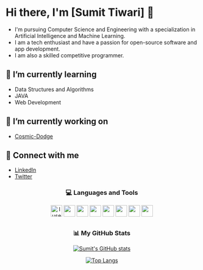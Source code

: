 # Hi there, I'm [Sumit Tiwari] 👋 

- I'm pursuing Computer Science and Engineering with a specialization in Artificial Intelligence and Machine Learning.
- I am a tech enthusiast and have a passion for open-source software and app development.
- I am also a skilled competitive programmer.

## 🌱 I’m currently learning
  
 - Data Structures and Algorithms
 - JAVA
 - Web Development

## 🔭 I’m currently working on

- [Cosmic-Dodge](https://github.com/sumitst05/Cosmic-Dodge)

## 🤝 Connect with me

- [LinkedIn](https://www.linkedin.com/in/sumit-tiwari-2827561b0/)
- [Twitter](https://twitter.com/SumitT0506)

<h3 align="center"> 💻 Languages and Tools </h3>

<p align="center">
  <img src="https://img.icons8.com/material-sharp/48/4a90e2/arch-linux.png" alt="I use Arch btw" width="30"/>
  <img src="https://img.icons8.com/ios-filled/50/fa314a/git.png" width="30"/>
  <img src="https://img.icons8.com/color/512/c-programming.png" width="30"/>
  <img src="https://img.icons8.com/ios-filled/50/4a90e2/c-plus-plus-logo.png" width="30"/>
  <img src="https://img.icons8.com/ios-filled/50/fa314a/java-coffee-cup-logo--v1.png" width="30"/>
  <img src="https://img.icons8.com/ios-filled/50/4a90e2/python.png" width="30"/>
  <img src="https://img.icons8.com/windows/96/fa314a/console.png" width="30"/>
  <img src="https://img.icons8.com/color/512/lua-language.png" width="30"/>
</p>

<h2></h2>
<h3 align="center"> 📊 My GitHub Stats  </h3>

<span align="center">
  
<div align="center">
  
  [![Sumit's GitHub stats](https://github-readme-stats.vercel.app/api?username=sumitst05&show_icons=true&theme=dracula)](https://github.com/sumitst05)
  
</div>
  
<div align = "center"> 
  
  [![Top Langs](https://github-readme-stats.vercel.app/api/top-langs/?username=sumitst05&layout=compact&theme=dracula)](https://github.com/sumitst05)
  
</div>
  
</span>
